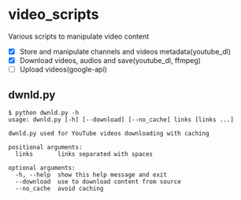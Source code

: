 # video_scripts

Various scripts to manipulate video content

- [x] Store and manipulate channels and videos metadata(youtube_dl)
- [x] Download videos, audios and save(youtube_dl, ffmpeg)
- [ ] Upload videos(google-api)

## dwnld.py

```text
$ python dwnld.py -h
usage: dwnld.py [-h] [--download] [--no_cache] links [links ...]

dwnld.py used for YouTube videos downloading with caching

positional arguments:
  links       links separated with spaces

optional arguments:
  -h, --help  show this help message and exit
  --download  use to download content from source
  --no_cache  avoid caching
```
